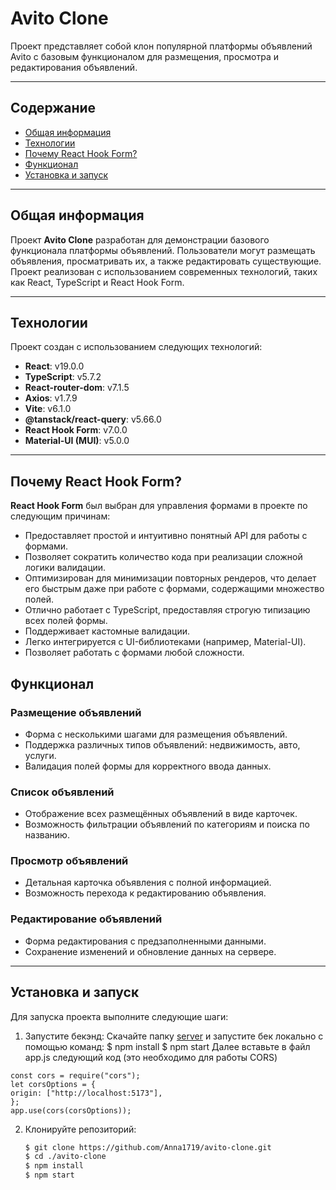 # Avito Clone

Проект представляет собой клон популярной платформы объявлений Avito с базовым функционалом для размещения, просмотра и редактирования объявлений.

---

## Содержание

- [Общая информация](#общая-информация)
- [Технологии](#технологии)
- [Почему React Hook Form?](#почему-react-hook-form)
- [Функционал](#функционал)
- [Установка и запуск](#установка-и-запуск)

---

## Общая информация

Проект **Avito Clone** разработан для демонстрации базового функционала платформы объявлений. Пользователи могут размещать объявления, просматривать их, а также редактировать существующие. Проект реализован с использованием современных технологий, таких как React, TypeScript и React Hook Form.

---

## Технологии

Проект создан с использованием следующих технологий:

- **React**: v19.0.0
- **TypeScript**: v5.7.2
- **React-router-dom**: v7.1.5
- **Axios**: v1.7.9
- **Vite**: v6.1.0
- **@tanstack/react-query**: v5.66.0
- **React Hook Form**: v7.0.0
- **Material-UI (MUI)**: v5.0.0

---

## Почему React Hook Form?

**React Hook Form** был выбран для управления формами в проекте по следующим причинам:

- Предоставляет простой и интуитивно понятный API для работы с формами.
- Позволяет сократить количество кода при реализации сложной логики валидации.
- Оптимизирован для минимизации повторных рендеров, что делает его быстрым даже при работе с формами, содержащими множество полей.
- Отлично работает с TypeScript, предоставляя строгую типизацию всех полей формы.
- Поддерживает кастомные валидации.
- Легко интегрируется с UI-библиотеками (например, Material-UI).
- Позволяет работать с формами любой сложности.

## Функционал

### Размещение объявлений

- Форма с несколькими шагами для размещения объявлений.
- Поддержка различных типов объявлений: недвижимость, авто, услуги.
- Валидация полей формы для корректного ввода данных.

### Список объявлений

- Отображение всех размещённых объявлений в виде карточек.
- Возможность фильтрации объявлений по категориям и поиска по названию.

### Просмотр объявлений

- Детальная карточка объявления с полной информацией.
- Возможность перехода к редактированию объявления.

### Редактирование объявлений

- Форма редактирования с предзаполненными данными.
- Сохранение изменений и обновление данных на сервере.

---

## Установка и запуск

Для запуска проекта выполните следующие шаги:

1. Запустите бекэнд:
   Скачайте папку [server](https://github.com/avito-tech/tech-internship/tree/main/Tech%20Internships/Frontend/Frontend-trainee-assignment-winter-2025/server) и запустите бек локально с помощью команд:
   $ npm install
   $ npm start
   Далее вставьте в файл app.js следующий код (это необходимо для работы CORS)

```
const cors = require("cors");
let corsOptions = {
origin: ["http://localhost:5173"],
};
app.use(cors(corsOptions));
```

2. Клонируйте репозиторий:

   ```bash
   $ git clone https://github.com/Anna1719/avito-clone.git
   $ cd ./avito-clone
   $ npm install
   $ npm start
   ```
